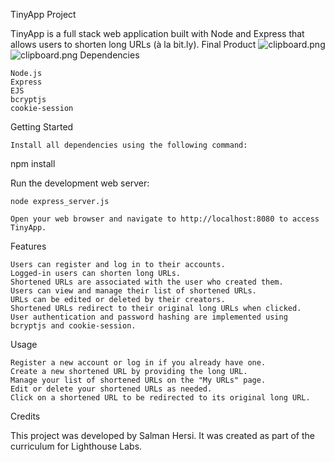 TinyApp Project

TinyApp is a full stack web application built with Node and Express that allows users to shorten long URLs (à la bit.ly).
Final Product
![clipboard.png](inkdrop://file:mRHMyC9H2)
![clipboard.png](inkdrop://file:9Ha-7aOC_)
Dependencies

    Node.js
    Express
    EJS
    bcryptjs
    cookie-session

Getting Started

    Install all dependencies using the following command:

npm install

Run the development web server:

    node express_server.js

    Open your web browser and navigate to http://localhost:8080 to access TinyApp.

Features

    Users can register and log in to their accounts.
    Logged-in users can shorten long URLs.
    Shortened URLs are associated with the user who created them.
    Users can view and manage their list of shortened URLs.
    URLs can be edited or deleted by their creators.
    Shortened URLs redirect to their original long URLs when clicked.
    User authentication and password hashing are implemented using bcryptjs and cookie-session.

Usage

    Register a new account or log in if you already have one.
    Create a new shortened URL by providing the long URL.
    Manage your list of shortened URLs on the "My URLs" page.
    Edit or delete your shortened URLs as needed.
    Click on a shortened URL to be redirected to its original long URL.

Credits

This project was developed by Salman Hersi. It was created as part of the curriculum for Lighthouse Labs.
